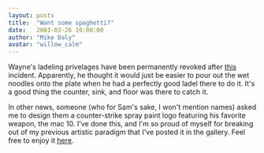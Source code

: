 ```yaml
---
layout: posts
title:  "Want some spaghetti?"
date:   2003-03-26 19:00:00
author: "Mike Daly"
avatar: "willow_calm"
---
```

Wayne's ladeling privelages have been permanently revoked after [this](/classic/images/pics/spaghetti.jpg) incident. Apparently, he thought it would just be easier to pour out the wet noodles onto the plate when he had a perfectly good ladel there to do it. It's a good thing the counter, sink, and floor was there to catch it.

 In other news, someone (who for Sam's sake, I won't mention names) asked me to design them a counter-strike spray paint logo featuring his favorite weapon, the mac 10. I've done this, and I'm so proud of myself for breaking out of my previous artistic paradigm that I've posted it in the gallery. Feel free to enjoy it [here](/classic/images/gallery/art/countersam.jpg).